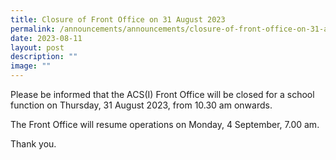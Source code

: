 ```yaml
---
title: Closure of Front Office on 31 August 2023
permalink: /announcements/announcements/closure-of-front-office-on-31-august-2023/
date: 2023-08-11
layout: post
description: ""
image: ""
---
```

Please be informed that the ACS(I) Front Office will be closed for a school function on Thursday, 31 August 2023, from 10.30 am onwards.

The Front Office will resume operations on Monday, 4 September, 7.00 am.

Thank you.